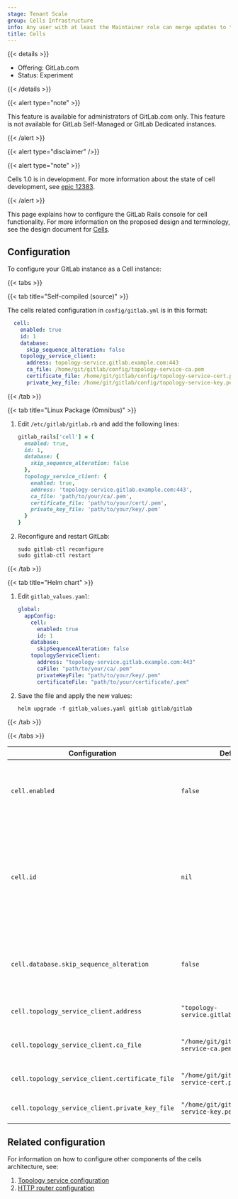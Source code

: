 ```yaml
---
stage: Tenant Scale
group: Cells Infrastructure
info: Any user with at least the Maintainer role can merge updates to this content. For details, see https://docs.gitlab.com/ee/development/development_processes.html#development-guidelines-review.
title: Cells
---
```


{{< details >}}

- Offering: GitLab.com
- Status: Experiment

{{< /details >}}

{{< alert type="note" >}}

This feature is available for administrators of GitLab.com only. This feature is not available for GitLab Self-Managed or GitLab Dedicated instances.

{{< /alert >}}

{{< alert type="disclaimer" />}}

{{< alert type="note" >}}

Cells 1.0 is in development. For more information about the state of cell development, see [epic 12383](https://gitlab.com/groups/gitlab-org/-/epics/12383).

{{< /alert >}}

This page explains how to configure the GitLab Rails console for cell functionality. For more information on the proposed design and terminology, see the design document for [Cells](https://handbook.gitlab.com/handbook/engineering/architecture/design-documents/cells/).

## Configuration

To configure your GitLab instance as a Cell instance:

{{< tabs >}}

{{< tab title="Self-compiled (source)" >}}

The cells related configuration in `config/gitlab.yml` is in this format:

```yaml
  cell:
    enabled: true
    id: 1
    database:
      skip_sequence_alteration: false
    topology_service_client:
      address: topology-service.gitlab.example.com:443
      ca_file: /home/git/gitlab/config/topology-service-ca.pem
      certificate_file: /home/git/gitlab/config/topology-service-cert.pem
      private_key_file: /home/git/gitlab/config/topology-service-key.pem
```

{{< /tab >}}

{{< tab title="Linux Package (Omnibus)" >}}

1. Edit `/etc/gitlab/gitlab.rb` and add the following lines:

   ```ruby
   gitlab_rails['cell'] = {
     enabled: true,
     id: 1,
     database: {
       skip_sequence_alteration: false
     },
     topology_service_client: {
       enabled: true,
       address: 'topology-service.gitlab.example.com:443',
       ca_file: 'path/to/your/ca/.pem',
       certificate_file: 'path/to/your/cert/.pem',
       private_key_file: 'path/to/your/key/.pem'
     }
   }
   ```

1. Reconfigure and restart GitLab:

   ```shell
   sudo gitlab-ctl reconfigure
   sudo gitlab-ctl restart
   ```

{{< /tab >}}

{{< tab title="Helm chart" >}}

1. Edit `gitlab_values.yaml`:

   ```yaml
   global:
     appConfig:
       cell:
         enabled: true
         id: 1
       database:
         skipSequenceAlteration: false
       topologyServiceClient:
         address: "topology-service.gitlab.example.com:443"
         caFile: "path/to/your/ca/.pem"
         privateKeyFile: "path/to/your/key/.pem"
         certificateFile: "path/to/your/certificate/.pem"
   ```

1. Save the file and apply the new values:

   ```shell
   helm upgrade -f gitlab_values.yaml gitlab gitlab/gitlab
   ```

{{< /tab >}}

{{< /tabs >}}

| Configuration                              | Default value                                         | Description                                                                                                                                                                                                                                                                                                                    |
|--------------------------------------------|-------------------------------------------------------|--------------------------------------------------------------------------------------------------------------------------------------------------------------------------------------------------------------------------------------------------------------------------------------------------------------------------------|
| `cell.enabled`                             | `false`                                               | To configure whether the instance is a Cell or not. `false` means all Cell features are disabled. `session_cookie_prefix_token` is not affected, and can be set separately.                                                                                                                                                    |
| `cell.id`                                  | `nil`                                                 | Required to be a positive integer when `cell.enabled` is `true`. Otherwise, it must be `nil`. This is the unique integer identifier for the cell in a cluster. This ID is used inside the routable tokens. When `cell.id` is `nil`, the other attributes inside the routable tokens, like `organization_id` will still be used |
| `cell.database.skip_sequence_alteration`        | `false`                                               | When `true`, skips database sequence alteration for the cell. Enable for the legacy cell (`cell-1`) before the monolith cell is available for use, being tracked in this epic: [Phase 6: Monolith Cell](https://gitlab.com/groups/gitlab-org/-/epics/14513).                                                              |
| `cell.topology_service_client.address`          | `"topology-service.gitlab.example.com:443"`           | Required when `cell.enabled` is `true`. Address and port of the topology service server.                                                                                                                                                                                                                                  |
| `cell.topology_service_client.ca_file`          | `"/home/git/gitlab/config/topology-service-ca.pem"`   | Path to the CA certificate file for secure communication. This is not used at the moment.                                                                                                                                                                                                                                 |
| `cell.topology_service_client.certificate_file` | `"/home/git/gitlab/config/topology-service-cert.pem"` | Path to the client certificate file. This is not used at the moment.                                                                                                                                                                                                                                                      |
| `cell.topology_service_client.private_key_file` | `"/home/git/gitlab/config/topology-service-key.pem"`  | Path to the private key file. This is not used at the moment.                                                                                                                                                                                                                                                             |

## Related configuration

For information on how to configure other components of the cells architecture, see:

1. [Topology service configuration](https://gitlab.com/gitlab-org/cells/topology-service/-/blob/main/docs/config.md?ref_type=heads)
1. [HTTP router configuration](https://gitlab.com/gitlab-org/cells/http-router/-/blob/main/docs/config.md?ref_type=heads)
